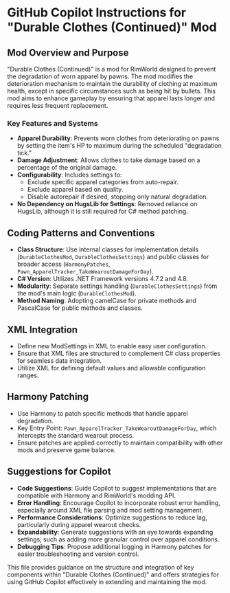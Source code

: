 # GitHub Copilot Instructions for "Durable Clothes (Continued)" Mod

## Mod Overview and Purpose

"Durable Clothes (Continued)" is a mod for RimWorld designed to prevent the degradation of worn apparel by pawns. The mod modifies the deterioration mechanism to maintain the durability of clothing at maximum health, except in specific circumstances such as being hit by bullets. This mod aims to enhance gameplay by ensuring that apparel lasts longer and requires less frequent replacement.

### Key Features and Systems

- **Apparel Durability**: Prevents worn clothes from deteriorating on pawns by setting the item's HP to maximum during the scheduled "degradation tick."
- **Damage Adjustment**: Allows clothes to take damage based on a percentage of the original damage.
- **Configurability**: Includes settings to:
  - Exclude specific apparel categories from auto-repair.
  - Exclude apparel based on quality.
  - Disable autorepair if desired, stopping only natural degradation.
- **No Dependency on HugsLib for Settings**: Removed reliance on HugsLib, although it is still required for C# method patching.

## Coding Patterns and Conventions

- **Class Structure**: Use internal classes for implementation details (`DurableClothesMod`, `DurableClothesSettings`) and public classes for broader access (`HarmonyPatches`, `Pawn_ApparelTracker_TakeWearoutDamageForDay`).
- **C# Version**: Utilizes .NET Framework versions 4.7.2 and 4.8.
- **Modularity**: Separate settings handling (`DurableClothesSettings`) from the mod's main logic (`DurableClothesMod`).
- **Method Naming**: Adopting camelCase for private methods and PascalCase for public methods and classes.

## XML Integration

- Define new ModSettings in XML to enable easy user configuration.
- Ensure that XML files are structured to complement C# class properties for seamless data integration.
- Utilize XML for defining default values and allowable configuration ranges.

## Harmony Patching

- Use Harmony to patch specific methods that handle apparel degradation.
- Key Entry Point: `Pawn_ApparelTracker_TakeWearoutDamageForDay`, which intercepts the standard wearout process.
- Ensure patches are applied correctly to maintain compatibility with other mods and preserve game balance.

## Suggestions for Copilot

- **Code Suggestions**: Guide Copilot to suggest implementations that are compatible with Harmony and RimWorld's modding API.
- **Error Handling**: Encourage Copilot to incorporate robust error handling, especially around XML file parsing and mod setting management.
- **Performance Considerations**: Optimize suggestions to reduce lag, particularly during apparel wearout checks.
- **Expandability**: Generate suggestions with an eye towards expanding settings, such as adding more granular control over apparel conditions.
- **Debugging Tips**: Propose additional logging in Harmony patches for easier troubleshooting and version control.

This file provides guidance on the structure and integration of key components within "Durable Clothes (Continued)" and offers strategies for using GitHub Copilot effectively in extending and maintaining the mod.
